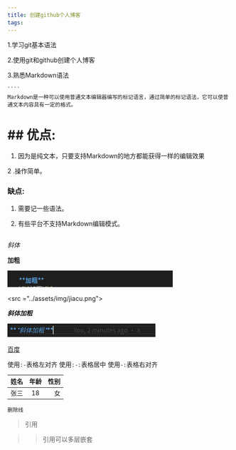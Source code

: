 ```yaml
---
title: 创建github个人博客
tags:
---
```



1.学习git基本语法

2.使用git和github创建个人博客  

3.熟悉Markdown语法

    ````
    Markdown是一种可以使用普通文本编辑器编写的标记语言，通过简单的标记语法，它可以使普通文本内容具有一定的格式。

# ## 优点:

1. 因为是纯文本，只要支持Markdown的地方都能获得一样的编辑效果

2 .操作简单。

### 缺点:

1. 需要记一些语法。

2. 有些平台不支持Markdown编辑模式。

    ````

*斜体*

**加粗**  

![无法显示该图片](../assets/img/jiacu.png)

<src ="../assets/img/jiacu.png">

***斜体加粗***

![无法显示该图片](../assets/img/xietijiacu.png)

[百度](https://www.baidu.com)

使用`:-`表格左对齐
使用`:-:`表格居中
使用`-:`表格右对齐

姓名|年龄|性别
:-|:-:|-:
张三|18|女

``删除线``

>引用

>>引用可以多层嵌套

